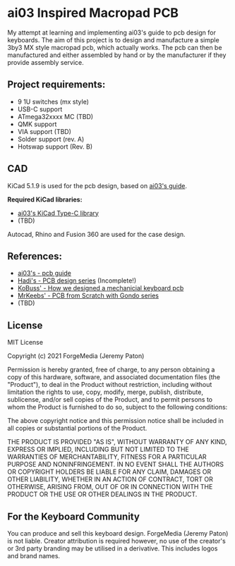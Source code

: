 # ai03 Inspired Macropad PCB
My attempt at learning and implementing ai03's guide to pcb design for keyboards. The aim of this project is to design and manufacture a simple 3by3 MX style macropad pcb, which actually works. The pcb can then be manufactured and either assembled by hand or by the manufacturer if they provide assembly service.

## Project requirements:

- 9 1U switches (mx style)
- USB-C support
- ATmega32xxxx MC (TBD)
- QMK support
- VIA support (TBD)
- Solder support (rev. A)
- Hotswap support (Rev. B)

## CAD
KiCad 5.1.9 is used for the pcb design, based on [ai03's guide](https://wiki.ai03.com/books/pcb-design).

**Required KiCad libraries:**
- [ai03's KiCad Type-C library](https://github.com/ai03-2725/Type-C.pretty)
- (TBD)

Autocad, Rhino and Fusion 360 are used for the case design.

## References:
- [ai03's - pcb guide](https://wiki.ai03.com/books/pcb-design)
- [Hadi's - PCB design series](https://www.youtube.com/channel/UCpWGAJr2AU7LPUwVYbBQZRg/playlists) (Incomplete!)
- [KoBuss' - How we designed a mechanicial keyboard pcb](https://www.youtube.com/watch?v=ezk02GJ9iMs)
- [MrKeebs' - PCB from Scratch with Gondo series](https://www.youtube.com/watch?v=Nk0egpDFqRA)
- (TBD)

## License
MIT License

Copyright (c) 2021 ForgeMedia (Jeremy Paton)

Permission is hereby granted, free of charge, to any person obtaining a copy of this hardware, software, and associated documentation files (the "Product"), to deal in the Product without restriction, including without limitation the rights to use, copy, modify, merge, publish, distribute, sublicense, and/or sell copies of the Product, and to permit persons to whom the Product is furnished to do so, subject to the following conditions:

The above copyright notice and this permission notice shall be included in all copies or substantial portions of the Product.

THE PRODUCT IS PROVIDED "AS IS", WITHOUT WARRANTY OF ANY KIND, EXPRESS OR IMPLIED, INCLUDING BUT NOT LIMITED TO THE WARRANTIES OF MERCHANTABILITY, FITNESS FOR A PARTICULAR PURPOSE AND NONINFRINGEMENT. IN NO EVENT SHALL THE AUTHORS OR COPYRIGHT HOLDERS BE LIABLE FOR ANY CLAIM, DAMAGES OR OTHER LIABILITY, WHETHER IN AN ACTION OF CONTRACT, TORT OR OTHERWISE, ARISING FROM, OUT OF OR IN CONNECTION WITH THE PRODUCT OR THE USE OR OTHER DEALINGS IN THE PRODUCT.

## For the Keyboard Community
You can produce and sell this keyboard design. ForgeMedia (Jeremy Paton) is not liable. Creator attribution is required however, no use of the creator's or 3rd party branding may be utilised in a derivative. This includes logos and brand names.
